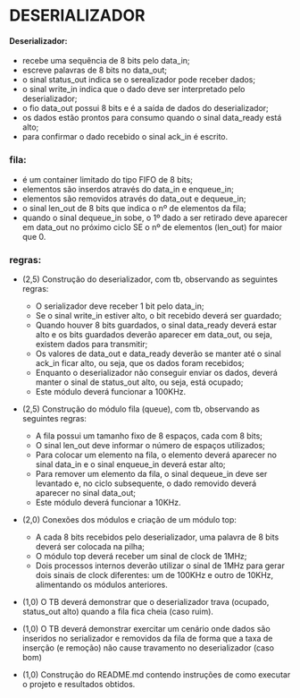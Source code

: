 # DESERIALIZADOR

#### Deserializador: 
- recebe uma sequência de 8 bits pelo data_in;
- escreve palavras de 8 bits no data_out;
- o sinal status_out indica se o serealizador pode receber dados;
- o sinal write_in indica que o dado deve ser interpretado pelo deserializador;
- o fio data_out possui 8 bits e é a saída de dados do deserializador;
- os dados estão prontos para consumo quando o sinal data_ready está alto;
- para confirmar o dado recebido o sinal ack_in é escrito.

### fila:
- é um container limitado do tipo FIFO de 8 bits;
- elementos são inserdos através do data_in e enqueue_in;
- elementos são removidos através do data_out e dequeue_in;
- o sinal len_out de 8 bits que indica o nº de elementos da fila;
- quando o sinal dequeue_in sobe, o 1º dado a ser retirado deve aparecer em data_out no próximo ciclo SE o nº de elementos (len_out) for maior que 0.

### regras:
- (2,5) Construção do deserializador, com tb, observando as seguintes regras: 
     - O serializador deve receber 1 bit pelo data_in;
     - Se o sinal write_in estiver alto, o bit recebido deverá ser guardado; 
     - Quando houver 8 bits guardados, o sinal data_ready deverá estar alto e os bits guardados deverão aparecer em data_out, ou seja, existem dados para transmitir;
     - Os valores de data_out e data_ready deverão se manter até o sinal ack_in ficar alto, ou seja, que os dados foram recebidos;
     - Enquanto o deserializador não conseguir enviar os dados, deverá manter o sinal de status_out alto, ou seja, está ocupado;
     - Este módulo deverá funcionar a 100KHz. 

- (2,5) Construção do módulo fila (queue), com tb, observando as seguintes regras: 
     - A fila possui um tamanho fixo de 8 espaços, cada com 8 bits;
     - O sinal len_out deve informar o número de espaços utilizados;
     - Para colocar um elemento na fila, o elemento deverá aparecer no sinal data_in e o sinal enqueue_in deverá estar alto; 
     - Para remover um elemento da fila, o sinal dequeue_in deve ser levantado e, no ciclo subsequente, o dado removido deverá aparecer no sinal data_out; 
     - Este módulo deverá funcionar a 10KHz.

- (2,0) Conexões dos módulos e criação de um módulo top:
     - A cada 8 bits recebidos pelo deserializador, uma palavra de 8 bits deverá ser colocada na pilha;
     - O módulo top deverá receber um sinal de clock de 1MHz;
     - Dois processos internos deverão utilizar o sinal de 1MHz para gerar dois sinais de clock diferentes: um de 100KHz e outro de 10KHz, alimentando os módulos anteriores.

- (1,0) O TB deverá demonstrar que o deserializador trava (ocupado, status_out alto) quando a fila fica cheia (caso ruim).

- (1,0) O TB deverá demonstrar exercitar um cenário onde dados são inseridos no serializador e removidos da fila de forma que a taxa de inserção (e remoção) não cause travamento no deserializador (caso bom) 

- (1,0) Construção do README.md contendo instruções de como executar o projeto e resultados obtidos.